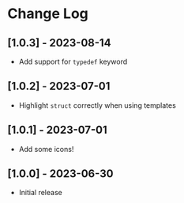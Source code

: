 # Change Log

## [1.0.3] - 2023-08-14

- Add support for `typedef` keyword

## [1.0.2] - 2023-07-01

- Highlight `struct` correctly when using templates

## [1.0.1] - 2023-07-01

- Add some icons!

## [1.0.0] - 2023-06-30

- Initial release
